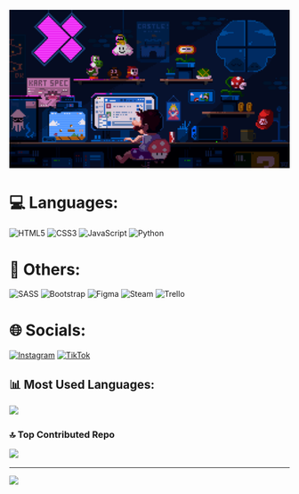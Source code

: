 ![Header](assets/225813708-98b745f2-7d22-48cf-9150-083f1b00d6c9.gif)


# 💻 Languages: 
![HTML5](https://img.shields.io/badge/html5-%23E34F26.svg?style=for-the-badge&logo=html5&logoColor=white) ![CSS3](https://img.shields.io/badge/css3-%231572B6.svg?style=for-the-badge&logo=css3&logoColor=white) ![JavaScript](https://img.shields.io/badge/javascript-%23323330.svg?style=for-the-badge&logo=javascript&logoColor=%23F7DF1E) ![Python](https://img.shields.io/badge/python-3670A0?style=for-the-badge&logo=python&logoColor=ffdd54)
# 💬 Others: 
![SASS](https://img.shields.io/badge/SASS-hotpink.svg?style=for-the-badge&logo=SASS&logoColor=white) ![Bootstrap](https://img.shields.io/badge/bootstrap-%238511FA.svg?style=for-the-badge&logo=bootstrap&logoColor=white) ![Figma](https://img.shields.io/badge/figma-%23F24E1E.svg?style=for-the-badge&logo=figma&logoColor=white) ![Steam](https://img.shields.io/badge/steam-%23000000.svg?style=for-the-badge&logo=steam&logoColor=white) ![Trello](https://img.shields.io/badge/Trello-%23026AA7.svg?style=for-the-badge&logo=Trello&logoColor=white)

# 🌐 Socials:
[![Instagram](https://img.shields.io/badge/Instagram-%23E4405F.svg?logo=Instagram&logoColor=white)](https://instagram.com/6est_of_the_6est) [![TikTok](https://img.shields.io/badge/TikTok-%23000000.svg?logo=TikTok&logoColor=white)](https://tiktok.com/@ssss_wij) 
## 📊 Most Used Languages:
![](https://github-readme-stats.vercel.app/api/top-langs/?username=da1su4e&theme=algolia&hide_border=true&include_all_commits=false&count_private=false&layout=compact)

### 🔝 Top Contributed Repo
![](https://github-contributor-stats.vercel.app/api?username=da1su4e&limit=5&theme=dark&combine_all_yearly_contributions=true)

---
[![](https://visitcount.itsvg.in/api?id=da1su4e&icon=2&color=6)](https://visitcount.itsvg.in)
